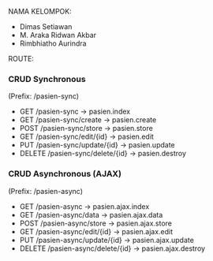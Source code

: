 NAMA KELOMPOK:
- Dimas Setiawan
- M. Araka Ridwan Akbar
- Rimbhiatho Aurindra

ROUTE:

### CRUD Synchronous
(Prefix: /pasien-sync)

- GET    /pasien-sync             → pasien.index
- GET    /pasien-sync/create      → pasien.create
- POST   /pasien-sync/store       → pasien.store
- GET    /pasien-sync/edit/{id}   → pasien.edit
- PUT    /pasien-sync/update/{id} → pasien.update
- DELETE /pasien-sync/delete/{id} → pasien.destroy

### CRUD Asynchronous (AJAX)
(Prefix: /pasien-async)

- GET    /pasien-async             → pasien.ajax.index
- GET    /pasien-async/data        → pasien.ajax.data
- POST   /pasien-async/store       → pasien.ajax.store
- GET    /pasien-async/edit/{id}   → pasien.ajax.edit
- PUT    /pasien-async/update/{id} → pasien.ajax.update
- DELETE /pasien-async/delete/{id} → pasien.ajax.destroy
